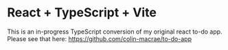 # React + TypeScript + Vite

This is an in-progress TypeScript conversion of my original react to-do app.  Please see that here: 
https://github.com/colin-macrae/to-do-app
